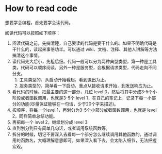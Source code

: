 # How to read code

想要学会编程，首先要学会读代码。


阅读代码可以按照如下顺序：

1. 阅读代码之前，先搞清楚，自己要读的代码是要干什么的。如果不明确代码是干什么的，读起来事倍功半。可以通过 wiki、文档、注释、其他人讲解等方法搞清这个事情。
2. 读代码先大后小，先粗后细。代码一般可以分为两种典型类型，第一种是工具类，代码可以顺序阅读，另外一种是服务型，会根据请求类型，代码走向不同分支。
    1. 工具类型的，从启动开始看起，看到退出为止。
    2. 服务类型的，简单看一下启动，重点从接收请求开始，到发送响应为止。
3. 看代码的时候，把最主要的这一部分，几位 level 0，然后将其中分成3-5个小阶段或者函数调用，也就是3-5个 level 1，在自己的笔记上，记录下每一小部分的功能(尽量保证能够在一句话，少于20个字来描述)。
4. 按顺序，将每一个level 1，再划分为3-5个小部分或者函数调用，也就是 level 2，同样简单总结功能。
5. 再把每一个 level 2，继续划分成 level 3
6. 直到划分到只有简单几句话，或者调用系统函数等。
7. 拆分的时候，切记不要深入去看每一个部分怎么继续调用其他函数的，通过调用的函数名，大概理解意思即可。如果深入看下去，会太陷入细节，无法把握宏观。